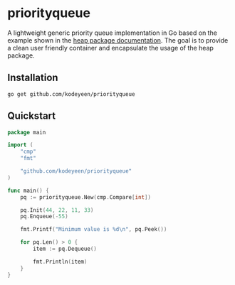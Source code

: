 # priorityqueue

A lightweight generic priority queue implementation in Go based on the example shown in the [heap package documentation](https://pkg.go.dev/container/heap#example-package-PriorityQueue).
The goal is to provide a clean user friendly container and encapsulate the usage of the heap package.

## Installation

```shell
go get github.com/kodeyeen/priorityqueue
```

## Quickstart

```go
package main

import (
	"cmp"
	"fmt"

	"github.com/kodeyeen/priorityqueue"
)

func main() {
	pq := priorityqueue.New(cmp.Compare[int])

	pq.Init(44, 22, 11, 33)
	pq.Enqueue(-55)

	fmt.Printf("Minimum value is %d\n", pq.Peek())

	for pq.Len() > 0 {
		item := pq.Dequeue()

		fmt.Println(item)
	}
}
```
